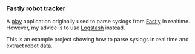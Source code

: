### Fastly robot tracker

A [play](http://www.playframework.com/) application originally used to parse syslogs from [Fastly](http://www.fastly.com/) in realtime. However, my advice is to use [Logstash](http://logstash.net/) instead.

This is an example project showing how to parse syslogs in real time and extract robot data.
